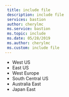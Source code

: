 ```yaml
---
 title: include file
 description: include file
 services: bastion
 author: cherylmc
 ms.service: bastion
 ms.topic: include
 ms.date: 05/28/2019
 ms.author: cherylmc
 ms.custom: include file
---
```


* West US
* East US
* West Europe
* South Central US
* Australia East
* Japan East